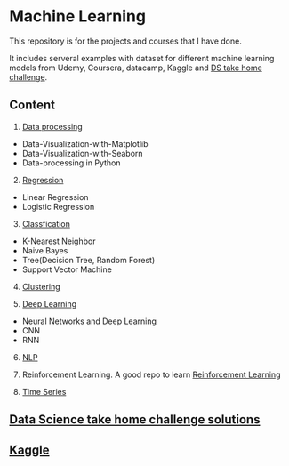 # Machine Learning
This repository is for the projects and courses that I have done. 

It includes serveral examples with dataset for different machine learning models from Udemy, Coursera, datacamp, Kaggle and [DS take home challenge](https://datamasked.com/). 

## Content
1. [Data processing](https://github.com/syhwawa/Machine_Learning/tree/master/Data%20Preprocessing)
- Data-Visualization-with-Matplotlib
- Data-Visualization-with-Seaborn
- Data-processing in Python

2. [Regression](https://github.com/syhwawa/Machine_Learning/tree/master/Regression)
- Linear Regression
- Logistic Regression

3. [Classfication](https://github.com/syhwawa/Machine_Learning/tree/master/Classfication)
- K-Nearest Neighbor
- Naive Bayes
- Tree(Decision Tree, Random Forest)
- Support Vector Machine

4. [Clustering](https://github.com/syhwawa/Machine_Learning/tree/master/Clustering)

5. [Deep Learning](https://github.com/syhwawa/Machine_Learning/tree/master/Deep%20Learning)
- Neural Networks and Deep Learning
- CNN
- RNN

6. [NLP](https://github.com/syhwawa/Machine_Learning/tree/master/NLP)

7. Reinforcement Learning.
A good repo to learn [Reinforcement Learning](https://github.com/MorvanZhou/Reinforcement-learning-with-tensorflow)

8. [Time Series](https://github.com/syhwawa/Machine_Learning/tree/master/Time%20Series)

## [Data Science take home challenge solutions](https://github.com/syhwawa/Machine_Learning/tree/master/Take%20Home%20Challenge)

## [Kaggle](https://github.com/syhwawa/Machine_Learning/tree/master/Kaggle)
